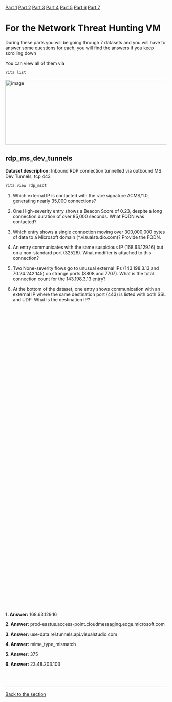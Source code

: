 [Part 1](/courseFiles/Section_05-networkingAndTelemetry/rita_lab/ritaLab1.md) [Part 2](/courseFiles/Section_05-networkingAndTelemetry/rita_lab/ritaLab2.md) [Part 3](/courseFiles/Section_05-networkingAndTelemetry/rita_lab/ritaLab3.md) [Part 4](/courseFiles/Section_05-networkingAndTelemetry/rita_lab/ritaLab4.md) [Part 5](/courseFiles/Section_05-networkingAndTelemetry/rita_lab/ritaLab5.md) [Part 6](/courseFiles/Section_05-networkingAndTelemetry/rita_lab/ritaLab6.md) [Part 7](/courseFiles/Section_05-networkingAndTelemetry/rita_lab/ritaLab7.md)

# For the Network Threat Hunting VM

During these parts you will be going through 7 datasets and you will have to answer some questions for each, you will find the answers if you keep scrolling down

You can view all of them via
```bash
rita list
```
<img width="657" height="203" alt="image" src="https://github.com/user-attachments/assets/6599e66c-6678-42c5-bec7-bbabd1043bf9" />

## rdp_ms_dev_tunnels

**Dataset description:** Inbound RDP connection tunnelled via outbound MS Dev Tunnels, tcp 443
```bash
rita view rdp_msdt
```

1. Which external IP is contacted with the rare signature ACMS/1.0, generating nearly 35,000 connections?

 
2. One High-severity entry shows a Beacon Score of 0.23, despite a long connection duration of over 85,000 seconds. What FQDN was contacted?

 
3. Which entry shows a single connection moving over 300,000,000 bytes of data to a Microsoft domain (*.visualstudio.com)? Provide the FQDN.

 
4. An entry communicates with the same suspicious IP (168.63.129.16) but on a non-standard port (32526). What modifier is attached to this connection?

 
5. Two None-severity flows go to unusual external IPs (143.198.3.13 and 70.24.242.145) on strange ports (8808 and 7707). What is the total connection count for the 143.198.3.13 entry?

 
6. At the bottom of the dataset, one entry shows communication with an external IP where the same destination port (443) is listed with both SSL and UDP. What is the destination IP?


<br><br><br><br><br><br><br><br><br><br><br><br><br><br><br><br><br><br><br><br><br><br><br><br><br><br><br><br><br><br><br><br><br><br><br><br><br><br><br><br><br><br><br><br><br><br><br><br><br><br><br><br><br><br><br>

**1. Answer:** 168.63.129.16

**2. Answer:** prod-eastus.access-point.cloudmessaging.edge.microsoft.com

**3. Answer:** use-data.rel.tunnels.api.visualstudio.com

**4. Answer:** mime_type_mismatch

**5. Answer:** 375

**6. Answer:** 23.48.203.103

<br><br>

---
[Back to the section](/courseFiles/Section_05-networkingAndTelemetry/networkingAndTelemetry.md)

